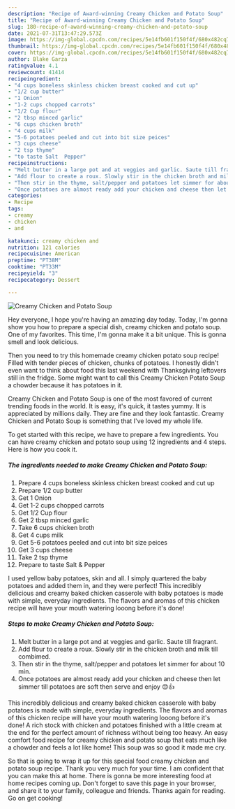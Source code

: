 ```yaml
---
description: "Recipe of Award-winning Creamy Chicken and Potato Soup"
title: "Recipe of Award-winning Creamy Chicken and Potato Soup"
slug: 180-recipe-of-award-winning-creamy-chicken-and-potato-soup
date: 2021-07-31T13:47:29.573Z
image: https://img-global.cpcdn.com/recipes/5e14fb601f150f4f/680x482cq70/creamy-chicken-and-potato-soup-recipe-main-photo.jpg
thumbnail: https://img-global.cpcdn.com/recipes/5e14fb601f150f4f/680x482cq70/creamy-chicken-and-potato-soup-recipe-main-photo.jpg
cover: https://img-global.cpcdn.com/recipes/5e14fb601f150f4f/680x482cq70/creamy-chicken-and-potato-soup-recipe-main-photo.jpg
author: Blake Garza
ratingvalue: 4.1
reviewcount: 41414
recipeingredient:
- "4 cups boneless skinless chicken breast cooked and cut up"
- "1/2 cup butter"
- "1 Onion"
- "1-2 cups chopped carrots"
- "1/2 Cup flour"
- "2 tbsp minced garlic"
- "6 cups chicken broth"
- "4 cups milk"
- "5-6 potatoes peeled and cut into bit size peices"
- "3 cups cheese"
- "2 tsp thyme"
- "to taste Salt  Pepper"
recipeinstructions:
- "Melt butter in a large pot and at veggies and garlic. Saute till fragrant."
- "Add flour to create a roux. Slowly stir in the chicken broth and milk till combimed."
- "Then stir in the thyme, salt/pepper and potatoes let simmer for about 10 min."
- "Once potatoes are almost ready add your chicken and cheese then let simmer till potatoes are soft then serve and enjoy 😊👍"
categories:
- Recipe
tags:
- creamy
- chicken
- and

katakunci: creamy chicken and 
nutrition: 121 calories
recipecuisine: American
preptime: "PT38M"
cooktime: "PT33M"
recipeyield: "3"
recipecategory: Dessert

---
```



![Creamy Chicken and Potato Soup](https://img-global.cpcdn.com/recipes/5e14fb601f150f4f/680x482cq70/creamy-chicken-and-potato-soup-recipe-main-photo.jpg)

Hey everyone, I hope you're having an amazing day today. Today, I'm gonna show you how to prepare a special dish, creamy chicken and potato soup. One of my favorites. This time, I'm gonna make it a bit unique. This is gonna smell and look delicious.

Then you need to try this homemade creamy chicken potato soup recipe! Filled with tender pieces of chicken, chunks of potatoes. I honestly didn&#39;t even want to think about food this last weekend with Thanksgiving leftovers still in the fridge. Some might want to call this Creamy Chicken Potato Soup a chowder because it has potatoes in it.

Creamy Chicken and Potato Soup is one of the most favored of current trending foods in the world. It is easy, it's quick, it tastes yummy. It is appreciated by millions daily. They are fine and they look fantastic. Creamy Chicken and Potato Soup is something that I've loved my whole life.


To get started with this recipe, we have to prepare a few ingredients. You can have creamy chicken and potato soup using 12 ingredients and 4 steps. Here is how you cook it.

<!--inarticleads1-->

##### The ingredients needed to make Creamy Chicken and Potato Soup:

1. Prepare 4 cups boneless skinless chicken breast cooked and cut up
1. Prepare 1/2 cup butter
1. Get 1 Onion
1. Get 1-2 cups chopped carrots
1. Get 1/2 Cup flour
1. Get 2 tbsp minced garlic
1. Take 6 cups chicken broth
1. Get 4 cups milk
1. Get 5-6 potatoes peeled and cut into bit size peices
1. Get 3 cups cheese
1. Take 2 tsp thyme
1. Prepare to taste Salt &amp; Pepper


I used yellow baby potatoes, skin and all. I simply quartered the baby potatoes and added them in, and they were perfect! This incredibly delicious and creamy baked chicken casserole with baby potatoes is made with simple, everyday ingredients. The flavors and aromas of this chicken recipe will have your mouth watering looong before it&#39;s done! 

<!--inarticleads2-->

##### Steps to make Creamy Chicken and Potato Soup:

1. Melt butter in a large pot and at veggies and garlic. Saute till fragrant.
1. Add flour to create a roux. Slowly stir in the chicken broth and milk till combimed.
1. Then stir in the thyme, salt/pepper and potatoes let simmer for about 10 min.
1. Once potatoes are almost ready add your chicken and cheese then let simmer till potatoes are soft then serve and enjoy 😊👍


This incredibly delicious and creamy baked chicken casserole with baby potatoes is made with simple, everyday ingredients. The flavors and aromas of this chicken recipe will have your mouth watering looong before it&#39;s done! A rich stock with chicken and potatoes finished with a little cream at the end for the perfect amount of richness without being too heavy. An easy comfort food recipe for creamy chicken and potato soup that eats much like a chowder and feels a lot like home! This soup was so good it made me cry. 

So that is going to wrap it up for this special food creamy chicken and potato soup recipe. Thank you very much for your time. I am confident that you can make this at home. There is gonna be more interesting food at home recipes coming up. Don't forget to save this page in your browser, and share it to your family, colleague and friends. Thanks again for reading. Go on get cooking!

